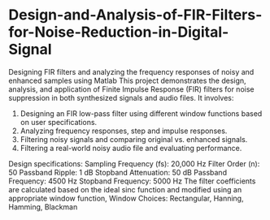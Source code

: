 # Design-and-Analysis-of-FIR-Filters-for-Noise-Reduction-in-Digital-Signal
Designing FIR filters and analyzing the frequency responses of noisy and enhanced samples using Matlab
This project demonstrates the design, analysis, and application of Finite Impulse Response (FIR) filters for noise suppression in both synthesized signals and audio files.
It involves:
1. Designing an FIR low-pass filter using different window functions based on user specifications.
2. Analyzing frequency responses, step and impulse responses.
3. Filtering noisy signals and comparing original vs. enhanced signals.
4. Filtering a real-world noisy audio file and evaluating performance.

Design specifications:
Sampling Frequency (fs): 20,000 Hz
Filter Order (n): 50
Passband Ripple: 1 dB
Stopband Attenuation: 50 dB
Passband Frequency: 4500 Hz
Stopband Frequency: 5000 Hz
The filter coefficients are calculated based on the ideal sinc function and modified using an appropriate window function,
Window Choices: Rectangular, Hanning, Hamming, Blackman
